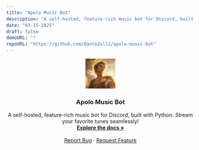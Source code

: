 ```yaml
---
title: "Apolo Music Bot"
description: "A self-hosted, feature-rich music bot for Discord, built with Python."
date: "03-15-2025"
draft: false
demoURL: ""
repoURL: "https://github.com/DanteZulli/apolo-music-bot"
---
```


<div align="center">
  <a href="https://github.com/DanteZulli/apolo-music-bot">
    <img src="/src/content/projects/apolo-music-bot/logo.png" alt="Logo" width="80" height="80">
  </a>

  <h3 align="center">Apolo Music Bot</h3>

  <p align="center">
     A self-hosted, feature-rich music bot for Discord, built with Python. Stream your favorite tunes seamlessly!
    <br />
    <a href="https://github.com/DanteZulli/apolo-music-bot"><strong>Explore the docs »</strong></a>
    <br />
    <br />
    <a href="https://github.com/DanteZulli/apolo-music-bot/issues/new?labels=bug&template=bug-report---.md">Report Bug</a>
    &middot;
    <a href="https://github.com/DanteZulli/apolo-music-bot/issues/new?labels=enhancement&template=feature-request---.md">Request Feature</a>
  </p>
</div>
